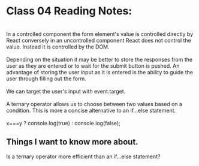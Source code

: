 # Class 04 Reading Notes:
\
In a controlled component the form element's value is controlled directly by React conversely in an uncontrolled component React does not control the value. Instead it is controlled by the DOM.\
\
Depending on the situation it may be better to store the responses from the user as they are entered or to wait for the submit button is pushed. An advantage of storing the user input as it is entered is the ability to guide the user through filling out the form.\
\
We can target the user's input with event.target.\
\
A ternary operator allows us to choose between two values based on a condition. This is more a concise alternative to an if...else statement.\
\
x===y ? console.log(true) : console.log(false);

## Things I want to know more about.
Is a ternary operator more efficient than an if...else statement?